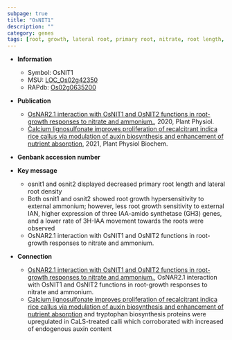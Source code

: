```yaml
---
subpage: true
title: "OsNIT1"
description: ""
category: genes
tags: [root, growth, lateral root, primary root, nitrate, root length, root growth]
---
```


* **Information**  
    + Symbol: OsNIT1  
    + MSU: [LOC_Os02g42350](http://rice.plantbiology.msu.edu/cgi-bin/ORF_infopage.cgi?orf=LOC_Os02g42350)  
    + RAPdb: [Os02g0635200](http://rapdb.dna.affrc.go.jp/viewer/gbrowse_details/irgsp1?name=Os02g0635200)  

* **Publication**  
    + [OsNAR2.1 interaction with OsNIT1 and OsNIT2 functions in root-growth responses to nitrate and ammonium.](http://www.ncbi.nlm.nih.gov/pubmed?term=OsNAR2.1+interaction+with+OsNIT1+and+OsNIT2+functions+in+root-growth+responses+to+nitrate+and+ammonium.%5BTitle%5D), 2020, Plant Physiol.
    + [Calcium lignosulfonate improves proliferation of recalcitrant indica rice callus via modulation of auxin biosynthesis and enhancement of nutrient absorption](http://www.ncbi.nlm.nih.gov/pubmed?term=Calcium+lignosulfonate+improves+proliferation+of+recalcitrant+indica+rice+callus+via+modulation+of+auxin+biosynthesis+and+enhancement+of+nutrient+absorption%5BTitle%5D), 2021, Plant Physiol Biochem.

* **Genbank accession number**  

* **Key message**  
    + osnit1 and osnit2 displayed decreased primary root length and lateral root density
    + Both osnit1 and osnit2 showed root growth hypersensitivity to external ammonium; however, less root growth sensitivity to external IAN, higher expression of three IAA-amido synthetase (GH3) genes, and a lower rate of 3H-IAA movement towards the roots were observed
    + OsNAR2.1 interaction with OsNIT1 and OsNIT2 functions in root-growth responses to nitrate and ammonium.

* **Connection**  
    + [OsNAR2.1 interaction with OsNIT1 and OsNIT2 functions in root-growth responses to nitrate and ammonium.](http://www.ncbi.nlm.nih.gov/pubmed?term=OsNAR2.1+interaction+with+OsNIT1+and+OsNIT2+functions+in+root-growth+responses+to+nitrate+and+ammonium.%5BTitle%5D), OsNAR2.1 interaction with OsNIT1 and OsNIT2 functions in root-growth responses to nitrate and ammonium.
    + [Calcium lignosulfonate improves proliferation of recalcitrant indica rice callus via modulation of auxin biosynthesis and enhancement of nutrient absorption](OsNIT1,+OsTAA1+and+OsYUC1) and tryptophan biosynthesis proteins were upregulated in CaLS-treated calli which corroborated with increased of endogenous auxin content



